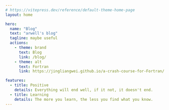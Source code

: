 ```yaml
---
# https://vitepress.dev/reference/default-theme-home-page
layout: home

hero:
  name: "Blog"
  text: "arwell's blog"
  tagline: maybe useful
  actions:
    - theme: brand
      text: Blog
      link: /blog/
    - theme: alt
      text: Fortran
      link: https://jingliangwei.github.io/a-crash-course-for-Fortran/

features:
  - title: Positive
    details: Everything will end well, if it not, it doesn't end.
  - title: Learning
    details: The more you learn, the less you find what you know.
---
```


